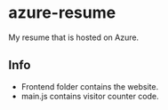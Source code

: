 # azure-resume
My resume that is hosted on Azure. 

## Info
- Frontend folder contains the website. 
- main.js contains visitor counter code. 

